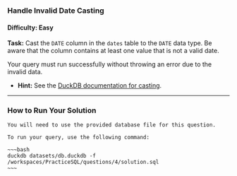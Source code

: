 ### **Handle Invalid Date Casting**

#### **Difficulty:** Easy

**Task:**
Cast the `DATE` column in the `dates` table to the `DATE` data type. Be aware that the column contains at least one value that is not a valid date.

Your query must run successfully without throwing an error due to the invalid data.

  * **Hint:** See the [DuckDB documentation for casting](https://duckdb.org/docs/stable/sql/expressions/cast).

-----

### How to Run Your Solution

```
You will need to use the provided database file for this question.

To run your query, use the following command:

~~~bash
duckdb datasets/db.duckdb -f /workspaces/PracticeSQL/questions/4/solution.sql
~~~
```